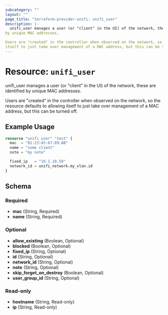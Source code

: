 ```yaml
---
subcategory: ""
layout: ""
page_title: "terraform-provider-unifi: unifi_user"
description: |-
  unifi_user manages a user (or "client" in the UI) of the network, these are identified
by unique MAC addresses.

Users are "created" in the controller when observed on the network, so the resource defaults to allowing
itself to just take over management of a MAC address, but this can be turned off.
---
```


# Resource: `unifi_user`

unifi_user manages a user (or "client" in the UI) of the network, these are identified
by unique MAC addresses.

Users are "created" in the controller when observed on the network, so the resource defaults to allowing
itself to just take over management of a MAC address, but this can be turned off.

## Example Usage

```terraform
resource "unifi_user" "test" {
  mac  = "01:23:45:67:89:AB"
  name = "some client"
  note = "my note"

  fixed_ip   = "10.1.10.50"
  network_id = unifi_network.my_vlan.id
}
```

## Schema

### Required

- **mac** (String, Required)
- **name** (String, Required)

### Optional

- **allow_existing** (Boolean, Optional)
- **blocked** (Boolean, Optional)
- **fixed_ip** (String, Optional)
- **id** (String, Optional)
- **network_id** (String, Optional)
- **note** (String, Optional)
- **skip_forget_on_destroy** (Boolean, Optional)
- **user_group_id** (String, Optional)

### Read-only

- **hostname** (String, Read-only)
- **ip** (String, Read-only)


